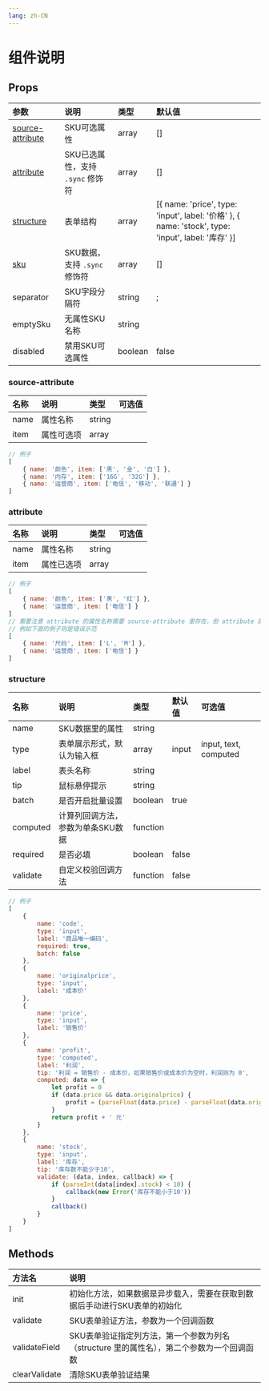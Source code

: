 ```yaml
---
lang: zh-CN
---
```


# 组件说明

## Props

| 参数                                  | 说明                             | 类型    | 默认值                                                                                             |
| :------------------------------------ | :------------------------------- | :------ | :------------------------------------------------------------------------------------------------- |
| [source-attribute](#source-attribute) | SKU可选属性                      | array   | []                                                                                                 |
| [attribute](#attribute)               | SKU已选属性，支持 `.sync` 修饰符 | array   | []                                                                                                 |
| [structure](#structure)               | 表单结构                         | array   | [{ name: 'price', type: 'input', label: '价格' }, { name: 'stock', type: 'input', label: '库存' }] |
| [sku](#sku)                           | SKU数据，支持 `.sync` 修饰符     | array   | []                                                                                                 |
| separator                             | SKU字段分隔符                    | string  | ;                                                                                                  |
| emptySku                              | 无属性SKU名称                    | string  |                                                                                                    |
| disabled                              | 禁用SKU可选属性                  | boolean | false                                                                                              |

### source-attribute

| 名称 | 说明       | 类型   | 可选值 |
| :--- | :--------- | :----- | :----- |
| name | 属性名称   | string |        |
| item | 属性可选项 | array  |        |


```js
// 例子
[
	{ name: '颜色', item: ['黑', '金', '白'] },
	{ name: '内存', item: ['16G', '32G'] },
	{ name: '运营商', item: ['电信', '移动', '联通'] }
]
```

### attribute

| 名称 | 说明       | 类型   | 可选值 |
| :--- | :--------- | :----- | :----- |
| name | 属性名称   | string |        |
| item | 属性已选项 | array  |        |


```js
// 例子
[
	{ name: '颜色', item: ['黑', '红'] },
	{ name: '运营商', item: ['电信'] }
]
// 需要注意 attribute 的属性名称需要 source-attribute 里存在，但 attribute 的属性已选项则没有限制
// 例如下面的例子则是错误示范
[
	{ name: '尺码', item: ['L', 'M'] },
	{ name: '运营商', item: ['电信'] }
]
```

### structure

| 名称     | 说明                              | 类型     | 默认值 | 可选值                |
| :------- | :-------------------------------- | :------- | :----- | :-------------------- |
| name     | SKU数据里的属性                   | string   |        |                       |
| type     | 表单展示形式，默认为输入框        | array    | input  | input, text, computed |
| label    | 表头名称                          | string   |        |                       |
| tip      | 鼠标悬停提示                      | string   |        |                       |
| batch    | 是否开启批量设置                  | boolean  | true   |                       |
| computed | 计算列回调方法，参数为单条SKU数据 | function |        |                       |
| required | 是否必填                          | boolean  | false  |                       |
| validate | 自定义校验回调方法                | function | false  |                       |

```js
// 例子
[
	{
		name: 'code',
		type: 'input',
		label: '商品唯一编码',
		required: true,
		batch: false
	},
	{
		name: 'originalprice',
		type: 'input',
		label: '成本价'
	},
	{
		name: 'price',
		type: 'input',
		label: '销售价'
	},
	{
		name: 'profit',
		type: 'computed',
		label: '利润',
		tip: '利润 = 销售价 - 成本价，如果销售价或成本价为空时，利润则为 0',
		computed: data => {
			let profit = 0
			if (data.price && data.originalprice) {
				profit = (parseFloat(data.price) - parseFloat(data.originalprice)).toFixed(2)
			}
			return profit + ' 元'
		}
	},
	{
		name: 'stock',
		type: 'input',
		label: '库存',
		tip: '库存数不能少于10',
		validate: (data, index, callback) => {
			if (parseInt(data[index].stock) < 10) {
				callback(new Error('库存不能小于10'))
			}
			callback()
		}
	}
]
```

## Methods

| 方法名        | 说明                                                                                      |
| :------------ | :---------------------------------------------------------------------------------------- |
| init          | 初始化方法，如果数据是异步载入，需要在获取到数据后手动进行SKU表单的初始化                 |
| validate      | SKU表单验证方法，参数为一个回调函数                                                       |
| validateField | SKU表单验证指定列方法，第一个参数为列名（structure 里的属性名），第二个参数为一个回调函数 |
| clearValidate | 清除SKU表单验证结果                                                                       |
